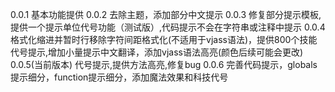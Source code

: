 0.0.1 基本功能提供
0.0.2 去除主题，添加部分中文提示
0.0.3 修复部分提示模板,提供一个提示单位代号功能（测试版）,代码提示不会在字符串或注释中提示
0.0.4格式化缩进并暂时行移除字符间距格式化(不适用于vjass语法)，提供800个技能代号提示,增加小量提示中文翻译，添加vjass语法高亮(颜色后续可能会更改)
0.0.5(当前版本) 代号提示,提供方法高亮,修复bug
0.0.6 完善代码提示，globals提示细分，function提示细分，添加魔法效果和科技代号